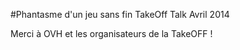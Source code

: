 #Phantasme d'un jeu sans fin
TakeOff Talk Avril 2014

Merci à OVH et les organisateurs de la TakeOFF !
